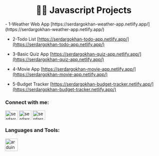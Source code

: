 <h1 align="center">🧑‍💻 Javascript Projects</h1>
- 1-Weather Web App [https://serdargokhan-weather-app.netlify.app/](https://serdargokhan-weather-app.netlify.app/)

- 2-Todo List [https://serdargokhan-todo-app.netlify.app/](https://serdargokhan-todo-app.netlify.app/)

- 3-Basic Quiz App [https://serdargokhan-quiz-app.netlify.app/](https://serdargokhan-quiz-app.netlify.app/)

- 4-Movie App [https://serdargokhan-movie-app.netlify.app/](https://serdargokhan-movie-app.netlify.app/)

- 5-Budget Tracker [https://serdargokhan-budget-tracker.netlify.app/](https://serdargokhan-budget-tracker.netlify.app/)

<h3 align="left">Connect with me:</h3>
<p align="left">
<a href="https://twitter.com/serdarrgokhann" target="blank"><img align="center" src="https://raw.githubusercontent.com/rahuldkjain/github-profile-readme-generator/master/src/images/icons/Social/twitter.svg" alt="serdarrgokhann" height="30" width="40" /></a>
<a href="https://linkedin.com/in/serdarrgokhann" target="blank"><img align="center" src="https://raw.githubusercontent.com/rahuldkjain/github-profile-readme-generator/master/src/images/icons/Social/linked-in-alt.svg" alt="serdarrgokhann" height="30" width="40" /></a>
<a href="https://instagram.com/serdarrgokhann" target="blank"><img align="center" src="https://raw.githubusercontent.com/rahuldkjain/github-profile-readme-generator/master/src/images/icons/Social/instagram.svg" alt="serdarrgokhann" height="30" width="40" /></a>
</p>

<h3 align="left">Languages and Tools:</h3>
<p align="left"> <a href="https://www.arduino.cc/" target="_blank"> <img src="https://cdn.worldvectorlogo.com/logos/arduino-1.svg" alt="arduino" width="40" height="40"/> </a> </p>
